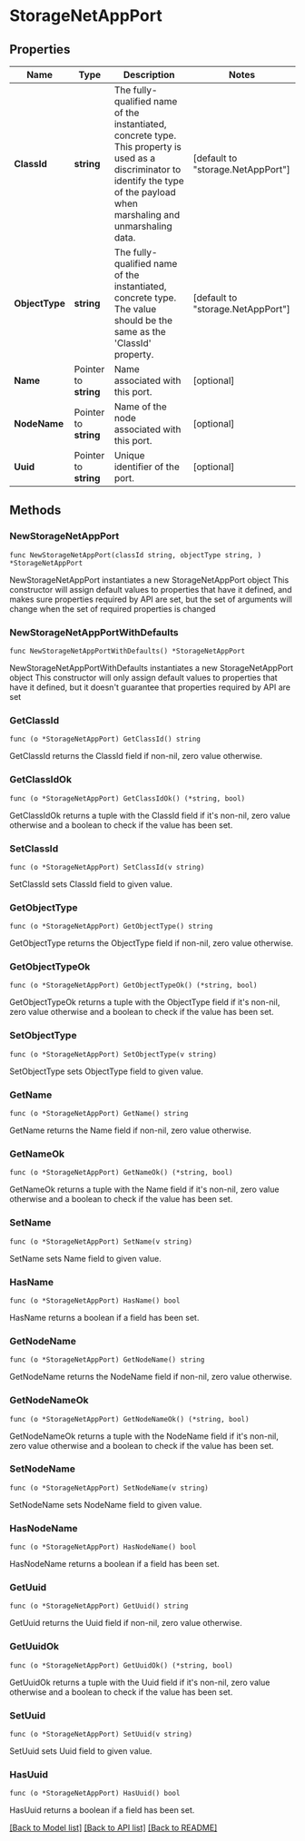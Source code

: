 # StorageNetAppPort

## Properties

Name | Type | Description | Notes
------------ | ------------- | ------------- | -------------
**ClassId** | **string** | The fully-qualified name of the instantiated, concrete type. This property is used as a discriminator to identify the type of the payload when marshaling and unmarshaling data. | [default to "storage.NetAppPort"]
**ObjectType** | **string** | The fully-qualified name of the instantiated, concrete type. The value should be the same as the &#39;ClassId&#39; property. | [default to "storage.NetAppPort"]
**Name** | Pointer to **string** | Name associated with this port. | [optional] 
**NodeName** | Pointer to **string** | Name of the node associated with this port. | [optional] 
**Uuid** | Pointer to **string** | Unique identifier of the port. | [optional] 

## Methods

### NewStorageNetAppPort

`func NewStorageNetAppPort(classId string, objectType string, ) *StorageNetAppPort`

NewStorageNetAppPort instantiates a new StorageNetAppPort object
This constructor will assign default values to properties that have it defined,
and makes sure properties required by API are set, but the set of arguments
will change when the set of required properties is changed

### NewStorageNetAppPortWithDefaults

`func NewStorageNetAppPortWithDefaults() *StorageNetAppPort`

NewStorageNetAppPortWithDefaults instantiates a new StorageNetAppPort object
This constructor will only assign default values to properties that have it defined,
but it doesn't guarantee that properties required by API are set

### GetClassId

`func (o *StorageNetAppPort) GetClassId() string`

GetClassId returns the ClassId field if non-nil, zero value otherwise.

### GetClassIdOk

`func (o *StorageNetAppPort) GetClassIdOk() (*string, bool)`

GetClassIdOk returns a tuple with the ClassId field if it's non-nil, zero value otherwise
and a boolean to check if the value has been set.

### SetClassId

`func (o *StorageNetAppPort) SetClassId(v string)`

SetClassId sets ClassId field to given value.


### GetObjectType

`func (o *StorageNetAppPort) GetObjectType() string`

GetObjectType returns the ObjectType field if non-nil, zero value otherwise.

### GetObjectTypeOk

`func (o *StorageNetAppPort) GetObjectTypeOk() (*string, bool)`

GetObjectTypeOk returns a tuple with the ObjectType field if it's non-nil, zero value otherwise
and a boolean to check if the value has been set.

### SetObjectType

`func (o *StorageNetAppPort) SetObjectType(v string)`

SetObjectType sets ObjectType field to given value.


### GetName

`func (o *StorageNetAppPort) GetName() string`

GetName returns the Name field if non-nil, zero value otherwise.

### GetNameOk

`func (o *StorageNetAppPort) GetNameOk() (*string, bool)`

GetNameOk returns a tuple with the Name field if it's non-nil, zero value otherwise
and a boolean to check if the value has been set.

### SetName

`func (o *StorageNetAppPort) SetName(v string)`

SetName sets Name field to given value.

### HasName

`func (o *StorageNetAppPort) HasName() bool`

HasName returns a boolean if a field has been set.

### GetNodeName

`func (o *StorageNetAppPort) GetNodeName() string`

GetNodeName returns the NodeName field if non-nil, zero value otherwise.

### GetNodeNameOk

`func (o *StorageNetAppPort) GetNodeNameOk() (*string, bool)`

GetNodeNameOk returns a tuple with the NodeName field if it's non-nil, zero value otherwise
and a boolean to check if the value has been set.

### SetNodeName

`func (o *StorageNetAppPort) SetNodeName(v string)`

SetNodeName sets NodeName field to given value.

### HasNodeName

`func (o *StorageNetAppPort) HasNodeName() bool`

HasNodeName returns a boolean if a field has been set.

### GetUuid

`func (o *StorageNetAppPort) GetUuid() string`

GetUuid returns the Uuid field if non-nil, zero value otherwise.

### GetUuidOk

`func (o *StorageNetAppPort) GetUuidOk() (*string, bool)`

GetUuidOk returns a tuple with the Uuid field if it's non-nil, zero value otherwise
and a boolean to check if the value has been set.

### SetUuid

`func (o *StorageNetAppPort) SetUuid(v string)`

SetUuid sets Uuid field to given value.

### HasUuid

`func (o *StorageNetAppPort) HasUuid() bool`

HasUuid returns a boolean if a field has been set.


[[Back to Model list]](../README.md#documentation-for-models) [[Back to API list]](../README.md#documentation-for-api-endpoints) [[Back to README]](../README.md)


